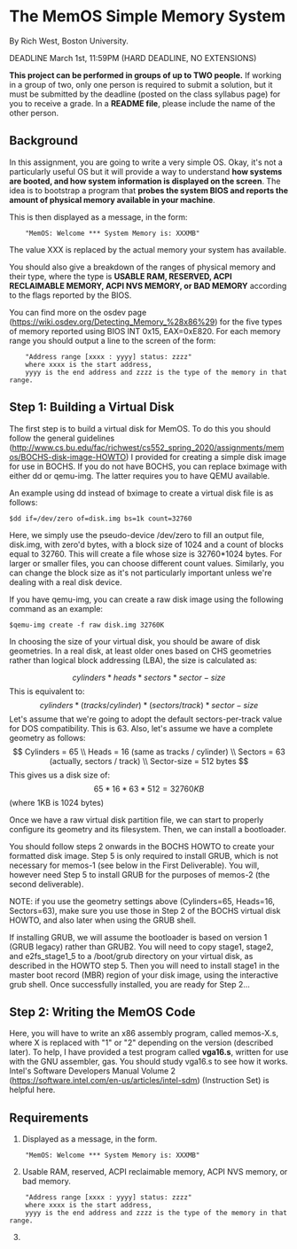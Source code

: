 # The MemOS Simple Memory System

By Rich West, Boston University.

DEADLINE March 1st, 11:59PM (HARD DEADLINE, NO EXTENSIONS)

**This project can be performed in groups of up to TWO people.**
 If working in a group of two, only one person is required to submit a solution, but it must be submitted by the deadline (posted on the class syllabus page) for you to receive a grade. In a **README file**, please include the name of the other person.

 ## Background
 In this assignment, you are going to write a very simple OS. Okay, it's not a particularly useful OS but it will provide a way to understand **how systems are booted, and how system information is displayed on the screen**. The idea is to bootstrap a program that **probes the system BIOS and reports the amount of physical memory available in your machine**.

 This is then displayed as a message, in the form:
```
    "MemOS: Welcome *** System Memory is: XXXMB"
```
The value XXX is replaced by the actual memory your system has available.

You should also give a breakdown of the ranges of physical memory and their type, where the type is **USABLE RAM, RESERVED, ACPI RECLAIMABLE MEMORY, ACPI NVS MEMORY, or BAD MEMORY** according to the flags reported by the BIOS. 

You can find more on the osdev page (https://wiki.osdev.org/Detecting_Memory_%28x86%29) for the five types of memory reported using BIOS INT 0x15, EAX=0xE820. For each memory range you should output a line to the screen of the form:
```
    "Address range [xxxx : yyyy] status: zzzz" 
    where xxxx is the start address, 
    yyyy is the end address and zzzz is the type of the memory in that range.
```

## Step 1: Building a Virtual Disk
The first step is to build a virtual disk for MemOS. To do this you should follow the general guidelines (http://www.cs.bu.edu/fac/richwest/cs552_spring_2020/assignments/memos/BOCHS-disk-image-HOWTO) I provided for creating a simple disk image for use in BOCHS. If you do not have BOCHS, you can replace bximage with either dd or qemu-img. The latter requires you to have QEMU available.

An example using dd instead of bximage to create a virtual disk file is as follows:

```
$dd if=/dev/zero of=disk.img bs=1k count=32760
```

Here, we simply use the pseudo-device /dev/zero to fill an output file, disk.img, with zero'd bytes, with a block size of 1024 and a count of blocks equal to 32760.   This will create a file whose size is 32760*1024 bytes. For larger or smaller files, you can choose different count values. Similarly, you can change the block size as it's not particularly important unless we're dealing with a real disk device.

If you have qemu-img, you can create a raw disk image using the following command as an example:
```
$qemu-img create -f raw disk.img 32760K
```

In choosing the size of your virtual disk, you should be aware of disk geometries. In a real disk, at least older ones based on CHS geometries rather than logical block addressing (LBA), the size is calculated as:

$$cylinders * heads * sectors * sector-size$$
This is equivalent to:
$$cylinders * (tracks / cylinder) * (sectors / track) * sector-size$$
Let's assume that we're going to adopt the default sectors-per-track value for DOS compatibility. This is 63.
Also, let's assume we have a complete geometry as follows:
$$
Cylinders = 65 \\
Heads = 16 (same as tracks / cylinder) \\ 
Sectors = 63  (actually, sectors / track) \\ 
Sector-size = 512 bytes
$$
This gives us a disk size of:
$$65 * 16 * 63 * 512 = 32760KB $$ 
(where 1KB is 1024 bytes)

Once we have a raw virtual disk partition file, we can start to properly configure its geometry and its filesystem. Then, we can install a bootloader.

You should follow steps 2 onwards in the BOCHS HOWTO to create your formatted disk image. Step 5 is only required to install GRUB, which is not necessary for memos-1 (see below in the First Deliverable). You will, however need Step 5 to install GRUB for the purposes of memos-2 (the second deliverable).

NOTE: if you use the geometry settings above (Cylinders=65, Heads=16, Sectors=63), make sure you use those in Step 2 of the BOCHS virtual disk HOWTO, and also later when using the GRUB shell.

If installing GRUB, we will assume the bootloader is based on version 1 (GRUB legacy) rather than GRUB2. You will need to copy stage1, stage2, and e2fs_stage1_5 to a /boot/grub directory on your virtual disk, as described in the HOWTO step 5. Then you will need to install stage1 in the master boot record (MBR) region of your disk image, using the interactive grub shell. Once successfully installed, you are ready for Step 2...

## Step 2: Writing the MemOS Code

Here, you will have to write an x86 assembly program, called memos-X.s, where X is replaced with "1" or "2" depending on the version (described later). To help, I have provided a test program called **vga16.s**, written for use with the GNU assembler, gas. You should study vga16.s to see how it works. Intel's Software Developers Manual Volume 2 (https://software.intel.com/en-us/articles/intel-sdm) (Instruction Set) is helpful here.


## Requirements
1. Displayed as a message, in the form.
```
    "MemOS: Welcome *** System Memory is: XXXMB"
```
2. Usable RAM, reserved, ACPI reclaimable memory, ACPI NVS memory, or bad memory.
```
    "Address range [xxxx : yyyy] status: zzzz" 
    where xxxx is the start address, 
    yyyy is the end address and zzzz is the type of the memory in that range.
```
3. 
